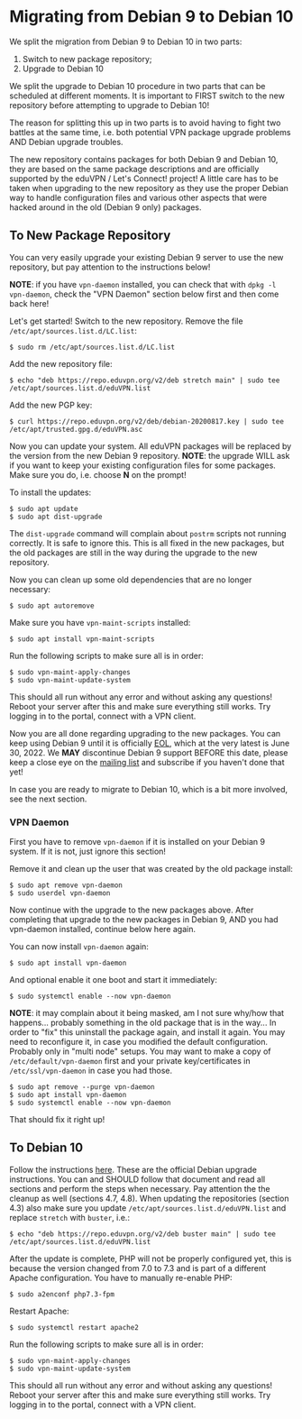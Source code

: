 # Migrating from Debian 9 to Debian 10

We split the migration from Debian 9 to Debian 10 in two parts:

1. Switch to new package repository;
2. Upgrade to Debian 10

We split the upgrade to Debian 10 procedure in two parts that can be scheduled 
at different moments. It is important to FIRST switch to the new repository 
before attempting to upgrade to Debian 10!

The reason for splitting this up in two parts is to avoid having to fight two
battles at the same time, i.e. both potential VPN package upgrade problems AND 
Debian upgrade troubles.

The new repository contains packages for both Debian 9 and Debian 10, they are 
based on the same package descriptions and are officially supported by the 
eduVPN / Let's Connect! project! A little care has to be taken when upgrading 
to the new repository as they use the proper Debian way to handle configuration 
files and various other aspects that were hacked around in the old (Debian 9 
only) packages.

## To New Package Repository

You can very easily upgrade your existing Debian 9 server to use the new 
repository, but pay attention to the instructions below!

**NOTE**: if you have `vpn-daemon` installed, you can check that with 
`dpkg -l vpn-daemon`, check the "VPN Daemon" section below first and then 
come back here!

Let's get started! Switch to the new repository. Remove the file 
`/etc/apt/sources.list.d/LC.list`:

    $ sudo rm /etc/apt/sources.list.d/LC.list

Add the new repository file:

    $ echo "deb https://repo.eduvpn.org/v2/deb stretch main" | sudo tee /etc/apt/sources.list.d/eduVPN.list
    
Add the new PGP key:

    $ curl https://repo.eduvpn.org/v2/deb/debian-20200817.key | sudo tee /etc/apt/trusted.gpg.d/eduVPN.asc
    
Now you can update your system. All eduVPN packages will be replaced by the 
version from the new Debian 9 repository. **NOTE**: the upgrade WILL ask if 
you want to keep your existing configuration files for some packages. Make sure 
you do, i.e. choose **N** on the prompt!

To install the updates:

    $ sudo apt update
    $ sudo apt dist-upgrade

The `dist-upgrade` command will complain about `postrm` scripts not running 
correctly. It is safe to ignore this. This is all fixed in the new packages, 
but the old packages are still in the way during the upgrade to the new 
repository.

Now you can clean up some old dependencies that are no longer necessary:

    $ sudo apt autoremove

Make sure you have `vpn-maint-scripts` installed:

    $ sudo apt install vpn-maint-scripts

Run the following scripts to make sure all is in order:

    $ sudo vpn-maint-apply-changes
    $ sudo vpn-maint-update-system

This should all run without any error and without asking any questions! Reboot 
your server after this and make sure everything still works. Try logging in to 
the portal, connect with a VPN client.

Now you are all done regarding upgrading to the new packages. You can keep 
using Debian 9 until it is officially [EOL](https://wiki.debian.org/LTS), which 
at the very latest is June 30, 2022. We **MAY** discontinue Debian 9 support 
BEFORE this date, please keep a close eye on the 
[mailing list](https://list.surfnet.nl/mailman/listinfo/eduvpn-deploy) and 
subscribe if you haven't done that yet!

In case you are ready to migrate to Debian 10, which is a bit more involved, 
see the next section.

### VPN Daemon

First you have to remove `vpn-daemon` if it is installed on your Debian 9 
system. If it is not, just ignore this section!

Remove it and clean up the user that was created by the old package install:

    $ sudo apt remove vpn-daemon
    $ sudo userdel vpn-daemon

Now continue with the upgrade to the new packages above. After completing that 
upgrade to the new packages in Debian 9, AND you had vpn-daemon installed, 
continue below here again.

You can now install `vpn-daemon` again:

    $ sudo apt install vpn-daemon

And optional enable it one boot and start it immediately:

    $ sudo systemctl enable --now vpn-daemon

**NOTE**: it may complain about it being masked, am I not sure why/how that 
happens... probably something in the old package that is in the way... In order
to "fix" this uninstall the package again, and install it again. You may need
to reconfigure it, in case you modified the default configuration. Probably 
only in "multi node" setups. You may want to make a copy of 
`/etc/default/vpn-daemon` first and your private key/certificates in 
`/etc/ssl/vpn-daemon` in case you had those.

    $ sudo apt remove --purge vpn-daemon
    $ sudo apt install vpn-daemon
    $ sudo systemctl enable --now vpn-daemon

That should fix it right up!

## To Debian 10

Follow the instructions 
[here](https://www.debian.org/releases/buster/amd64/release-notes/ch-upgrading.en.html). 
These are the official Debian upgrade instructions. You can and SHOULD follow 
that document and read all sections and perform the steps when necessary. Pay 
attention the the cleanup as well (sections 4.7, 4.8). When updating the 
repositories (section 4.3) also make sure you update 
`/etc/apt/sources.list.d/eduVPN.list` and replace `stretch` with `buster`, 
i.e.:

    $ echo "deb https://repo.eduvpn.org/v2/deb buster main" | sudo tee /etc/apt/sources.list.d/eduVPN.list

After the update is complete, PHP will not be properly configured yet, this is 
because the version changed from 7.0 to 7.3 and is part of a different Apache
configuration. You have to manually re-enable PHP:

    $ sudo a2enconf php7.3-fpm

Restart Apache:

    $ sudo systemctl restart apache2

Run the following scripts to make sure all is in order:

    $ sudo vpn-maint-apply-changes
    $ sudo vpn-maint-update-system

This should all run without any error and without asking any questions! Reboot 
your server after this and make sure everything still works. Try logging in to 
the portal, connect with a VPN client.
